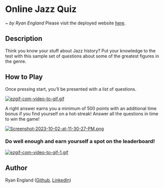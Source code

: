 # Online Jazz Quiz

_~ by Ryan England_
Please visit the deployed website [here](https://stellyes.github.io/online-jazz-trivia).

## Description

Think you know your stuff about Jazz history? Put your knowledge to the test with this sample set of questions about some of the greatest figures in the genre.

## How to Play

Once pressing start, you'll be presented with a list of questions.

[![ezgif-com-video-to-gif.gif](https://i.postimg.cc/XJSnHJmP/ezgif-com-video-to-gif.gif)](https://postimg.cc/Ty08hRRj)

A right answer earns you a minimum of 500 points with an additional time bonus if you find yourself on a hot-streak! Answer all the questions in time to win the game!

[![Screenshot-2023-10-02-at-11-30-27-PM.png](https://i.postimg.cc/Y2vJGkPG/Screenshot-2023-10-02-at-11-30-27-PM.png)](https://postimg.cc/dDKWgMww)

### Do well enough and earn yourself a spot on the leaderboard!

[![ezgif-com-video-to-gif-1.gif](https://i.postimg.cc/qM9DC33W/ezgif-com-video-to-gif-1.gif)](https://postimg.cc/PPQQgNKM)

## Author

Ryan England ([Github](https://github.com/stellyes), [LinkedIn](https://www.linkedin.com/in/ryan-england-4909b3291/))
